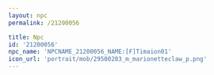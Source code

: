```yaml
---
layout: npc
permalink: /21200056

title: Npc
id: '21200056'
npc_name: 'NPCNAME_21200056_NAME:[F]Timaion01'
icon_url: 'portrait/mob/29500203_m_marionetteclaw_p.png'
---
```


